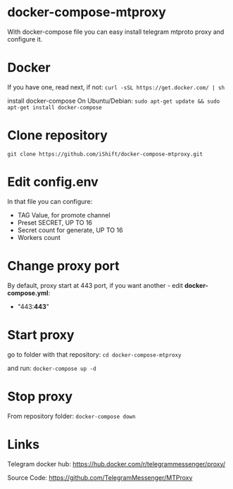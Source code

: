# docker-compose-mtproxy
With docker-compose file you can easy install telegram mtproto proxy and configure it.

# Docker
If you have one, read next, if not:
`curl -sSL https://get.docker.com/ | sh`

install docker-compose
On Ubuntu/Debian:
`sudo apt-get update && sudo apt-get install docker-compose`

# Clone repository
`git clone https://github.com/iShift/docker-compose-mtproxy.git`

# Edit config.env
In that file you can configure:
- TAG Value, for promote channel
- Preset SECRET, UP TO 16
- Secret count for generate, UP TO 16
- Workers count

# Change proxy port
By default, proxy start at 443 port, if you want another - edit **docker-compose.yml**:
- "443:**443**" 

# Start proxy
go to folder with that repository:
`cd docker-compose-mtproxy`

and run:
`docker-compose up -d`

# Stop proxy
From repository folder:
`docker-compose down`


# Links
Telegram docker hub: https://hub.docker.com/r/telegrammessenger/proxy/

Source Code: https://github.com/TelegramMessenger/MTProxy
